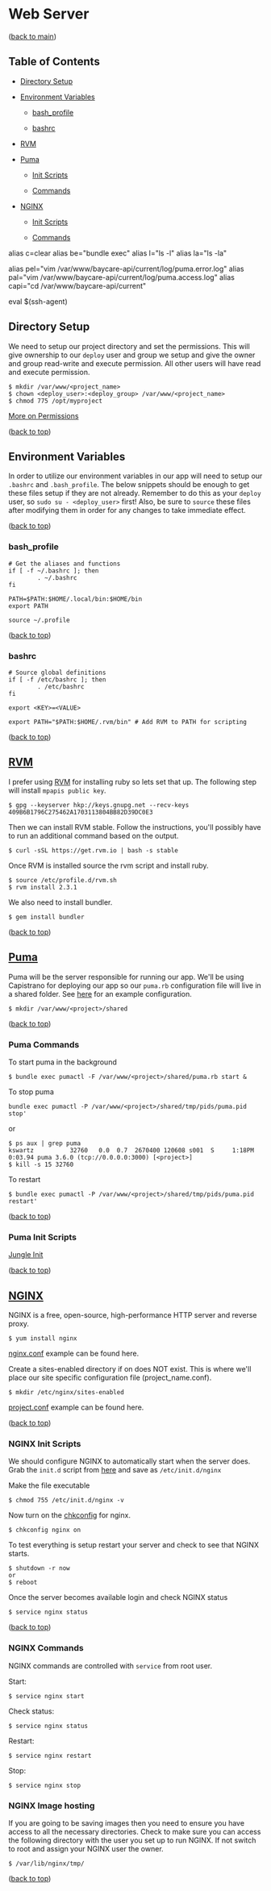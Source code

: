 # Web Server
([back to main](../))
## Table of Contents
- [Directory Setup](#directory-setup)

- [Environment Variables](#environment-variables)
	- [bash_profile](#bash_profile)

	- [bashrc](#bashrc)

- [RVM](#rvm)

- [Puma](#puma)
	- [Init Scripts](#puma-init-scripts)

	- [Commands](#puma-commands)

- [NGINX](#nginx)
	- [Init Scripts](#nginx-init-scripts)

	- [Commands](#nginx-commands)

alias c=clear
alias be="bundle exec"
alias l="ls -l"
alias la="ls -la"

alias pel="vim /var/www/baycare-api/current/log/puma.error.log"
alias pal="vim /var/www/baycare-api/current/log/puma.access.log"
alias capi="cd /var/www/baycare-api/current"

eval $(ssh-agent)

## Directory Setup
We need to setup our project directory and set the permissions. This will give ownership to our `deploy` user and group we setup and give the owner and group read-write and execute permission.
All other users will have read and execute permission.
```
$ mkdir /var/www/<project_name>
$ chown <deploy_user>:<deploy_group> /var/www/<project_name>
$ chmod 775 /opt/myproject
```

[More on Permissions](http://www.elated.com/articles/understanding-permissions/)

([back to top](#table-of-contents))

## Environment Variables
In order to utilize our environment variables in our app will need to setup our `.bashrc` and `.bash_profile`.
The below snippets should be enough to get these files setup if they are not already. Remember to do this as your `deploy` user, so `sudo su - <deploy_user>` first!
Also, be sure to `source` these files after modifying them in order for any changes to take immediate effect.

([back to top](#table-of-contents))

### bash_profile
```
# Get the aliases and functions
if [ -f ~/.bashrc ]; then
        . ~/.bashrc
fi

PATH=$PATH:$HOME/.local/bin:$HOME/bin
export PATH

source ~/.profile
```

([back to top](#table-of-contents))

### bashrc
```
# Source global definitions
if [ -f /etc/bashrc ]; then
        . /etc/bashrc
fi

export <KEY>=<VALUE>

export PATH="$PATH:$HOME/.rvm/bin" # Add RVM to PATH for scripting
``` 

([back to top](#table-of-contents))

## [RVM](https://rvm.io/)
I prefer using [RVM](https://rvm.io/rvm/install) for installing ruby so lets set that up. The following step will install `mpapis public key`.
```
$ gpg --keyserver hkp://keys.gnupg.net --recv-keys 409B6B1796C275462A1703113804BB82D39DC0E3
```
Then we can install RVM stable. Follow the instructions, you'll possibly have to run an additional command based on the output.
```
$ curl -sSL https://get.rvm.io | bash -s stable
```
Once RVM is installed source the rvm script and install ruby.
```
$ source /etc/profile.d/rvm.sh 
$ rvm install 2.3.1 
```
We also need to install bundler.
```
$ gem install bundler
```

([back to top](#table-of-contents))

## [Puma](https://github.com/puma/puma)
Puma will be the server responsible for running our app. We'll be using Capistrano for deploying our app 
so our `puma.rb` configuration file will live in a shared folder. See [here](puma_example.rb) for an example configuration.
```
$ mkdir /var/www/<project>/shared
```

([back to top](#table-of-contents))

### Puma Commands
To start puma in the background
```
$ bundle exec pumactl -F /var/www/<project>/shared/puma.rb start &
```

To stop puma
```
bundle exec pumactl -P /var/www/<project>/shared/tmp/pids/puma.pid stop'
```
or
```
$ ps aux | grep puma
kswartz          32760   0.0  0.7  2670400 120608 s001  S     1:18PM   0:03.94 puma 3.6.0 (tcp://0.0.0.0:3000) [<project>] 
$ kill -s 15 32760
```

To restart
```
$ bundle exec pumactl -P /var/www/<project>/shared/tmp/pids/puma.pid restart'
```

([back to top](#table-of-contents))

### Puma Init Scripts
[Jungle Init](https://github.com/puma/puma/tree/master/tools/jungle/init.d)

([back to top](#table-of-contents))


## [NGINX](https://www.nginx.com/resources/wiki/start/)
NGINX is a free, open-source, high-performance HTTP server and reverse proxy.
```
$ yum install nginx
```
[nginx.conf](nginx_example.conf) example can be found here.

Create a sites-enabled directory if on does NOT exist. This is where we'll place our site specific configuration file (project_name.conf). 
```
$ mkdir /etc/nginx/sites-enabled
```
[project.conf](sites-enabled_example.conf) example can be found here.

([back to top](#table-of-contents))

### NGINX Init Scripts
We should configure NGINX to automatically start when the server does.
Grab the `init.d` script from [here](https://www.nginx.com/resources/wiki/start/topics/examples/redhatnginxinit/) and save as `/etc/init.d/nginx`

Make the file executable
```
$ chmod 755 /etc/init.d/nginx -v
```
Now turn on the [chkconfig](http://linuxcommand.org/man_pages/chkconfig8.html) for nginx.
```
$ chkconfig nginx on
```
To test everything is setup restart your server and check to see that NGINX starts.
```
$ shutdown -r now
or 
$ reboot
```
Once the server becomes available login and check NGINX status
```
$ service nginx status
``` 

([back to top](#table-of-contents))

### NGINX Commands
NGINX commands are controlled with `service` from root user.

Start:
```
$ service nginx start
```
Check status:
```
$ service nginx status
```
Restart:
```
$ service nginx restart
```
Stop:
```
$ service nginx stop
```

### NGINX Image hosting
If you are going to be saving images then you need to ensure you have access to all the necessary directories. 
Check to make sure you can access the following directory with the user you set up to run NGINX. If not switch to root
and assign your NGINX user the owner. 

```
$ /var/lib/nginx/tmp/
```
([back to top](#table-of-contents))


